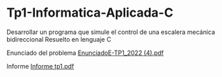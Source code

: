 # Tp1-Informatica-Aplicada-C
Desarrollar un programa que simule el control de una escalera mecánica bidireccional
Resuelto en lenguaje C 

Enunciado del problema 
[EnunciadoE-TP1_2022 (4).pdf](https://github.com/Francisco-Comparada/Tp1-Informatica-Aplicada-C/files/9497190/EnunciadoE-TP1_2022.4.pdf)

Informe 
[Informe tp1.pdf](https://github.com/Francisco-Comparada/Tp1-Informatica-Aplicada-C/files/9497213/Informe.tp1.pdf)


